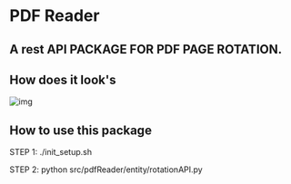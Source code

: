 # PDF Reader
## A rest API PACKAGE FOR PDF PAGE ROTATION.


## How does it look's
![img](https://raw.githubusercontent.com/c17hawke/FSDS_NOV_deepCNNClassifier/main/docs/images/Data%20Ingestion%402x%20(1).png)

## How to use this package
STEP 1: ./init_setup.sh

STEP 2: python src/pdfReader/entity/rotationAPI.py 

